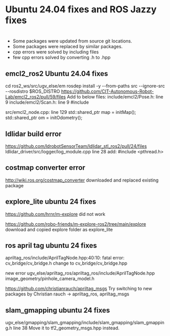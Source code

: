 # Ubuntu 24.04 fixes and ROS Jazzy fixes
# #######################################

- Some packages were updated from source git locations.
- Some packages were replaced by similar packages.
- cpp errors were solved by including files
- few cpp errors solved by converting .h to .hpp

## emcl2_ros2 Ubuntu 24.04 fixes
cd ros2_ws/src/ugv_else/em
rosdep install -y --from-paths src --ignore-src --rosdistro $ROS_DISTRO
https://github.com/CIT-Autonomous-Robot-Lab/emcl2_ros2/pull/59/files
Add to below files:
include/emcl2/Pose.h: line 9
include/emcl2/Scan.h: line 9
#include <cstdint>

src/emcl2_node.cpp: line 129
std::shared_ptr<LikelihoodFieldMap> map = initMap();
std::shared_ptr<OdomModel> om = initOdometry();

## ldlidar build error
https://github.com/ldrobotSensorTeam/ldlidar_stl_ros2/pull/24/files 
ldlidar_driver/src/logger/log_module.cpp
line 28 add: #include <pthread.h>

## costmap converter error
http://wiki.ros.org/costmap_converter
downloaded and replaced existing package

## explore_lite ubuntu 24 fixes
https://github.com/hrnr/m-explore
did not work

https://github.com/robo-friends/m-explore-ros2/tree/main/explore
download and copied explore folder as explore_lite

## ros april tag ubuntu 24 fixes
apriltag_ros/include/AprilTagNode.hpp:40:10: fatal error: cv_bridge/cv_bridge.h
change to cv_bridge/cv_bridge.hpp

new error
ugv_else/apriltag_ros/apriltag_ros/include/AprilTagNode.hpp
image_geometry/pinhole_camera_model.h

https://github.com/christianrauch/apriltag_msgs 
Try switching to new packages by Christian rauch -> apriltag_ros, apriltag_msgs

## slam_gmapping ubuntu 24 fixes
ugv_else/gmapping/slam_gmapping/include/slam_gmapping/slam_gmapping.h  line 38
Move it to tf2_geometry_msgs.hpp instead.